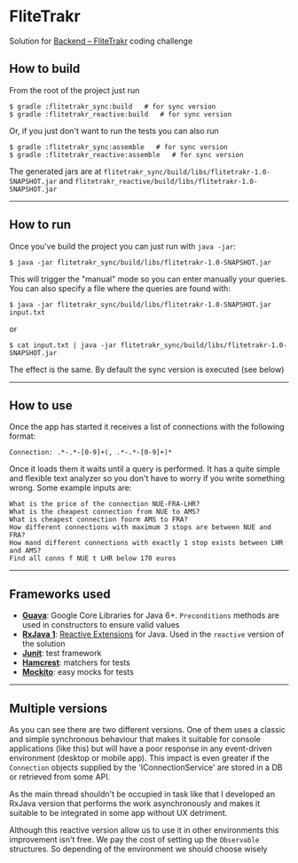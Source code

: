 # FliteTrakr

 
Solution for [Backend – FliteTrakr](https://bitbucket.org/adigsd/backend-flitetrakr) coding challenge

## How to build

From the root of the project just run

    $ gradle :flitetrakr_sync:build   # for sync version
    $ gradle :flitetrakr_reactive:build   # for sync version
    
Or, if you just don't want to run the tests you can also run

    $ gradle :flitetrakr_sync:assemble   # for sync version
    $ gradle :flitetrakr_reactive:assemble   # for sync version

The generated jars are at 
`flitetrakr_sync/build/libs/flitetrakr-1.0-SNAPSHOT.jar`
and 
`flitetrakr_reactive/build/libs/flitetrakr-1.0-SNAPSHOT.jar` 

---

## How to run

Once you've build the project you can just run with `java -jar`:

    $ java -jar flitetrakr_sync/build/libs/flitetrakr-1.0-SNAPSHOT.jar

This will trigger the "manual" mode so you can enter manually your queries. 
You can also specify a file where the queries are found with:

    $ java -jar flitetrakr_sync/build/libs/flitetrakr-1.0-SNAPSHOT.jar input.txt

or

    $ cat input.txt | java -jar flitetrakr_sync/build/libs/flitetrakr-1.0-SNAPSHOT.jar
    
The effect is the same. By default the sync version is executed (see below)

---

## How to use

Once the app has started it receives a list of connections with the 
following format:

    Connection: .*-.*-[0-9]+(, .*-.*-[0-9]+)*
    
Once it loads them it waits until a query is performed. It has a quite 
simple and flexible text analyzer so you don't have to worry if you
write something wrong. Some example inputs are:

    What is the price of the connection NUE-FRA-LHR?
    What is the cheapest connection from NUE to AMS?
    What is cheapest connection foorm AMS to FRA?
    How different connections with maximum 3 stops are between NUE and FRA?
    How mand different connections with exactly 1 stop exists between LHR and AMS?
    Find all conns f NUE t LHR below 170 euros

---

## Frameworks used

* [**Guava**](https://github.com/google/guava): Google Core Libraries for Java 6+. `Preconditions` methods are used in constructors to ensure valid values
* [**RxJava 1**](https://github.com/ReactiveX/RxJava): [Reactive Extensions](http://reactivex.io/) for Java. Used in the `reactive` version of the solution
* [**Junit**](http://junit.org/junit4/): test framework
* [**Hamcrest**](http://hamcrest.org/): matchers for tests
* [**Mockito**](http://mockito.org/): easy mocks for tests

---

## Multiple versions

As you can see there are two different versions. One of them uses a classic
and simple synchronous behaviour that makes it suitable for console applications
(like this) but will have a poor response in any event-driven environment
(desktop or mobile app). This impact is even greater if the `Connection`
objects supplied by the 'IConnectionService' are stored in a DB or retrieved
from some API.

As the main thread shouldn't be occupied in task like that I developed
an RxJava version that performs the work asynchronously and makes it suitable
to be integrated in some app without UX detriment.

Although this reactive version allow us to use it in other environments
this improvement isn't free. We pay the cost of setting up the `Observable`
structures. So depending of the environment we should choose wisely
